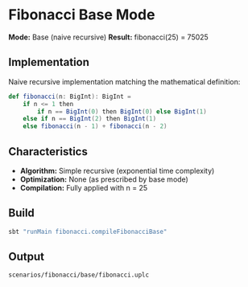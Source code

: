 # Fibonacci Base Mode

**Mode:** Base (naive recursive)
**Result:** fibonacci(25) = 75025

## Implementation

Naive recursive implementation matching the mathematical definition:

```scala
def fibonacci(n: BigInt): BigInt =
    if n <= 1 then
        if n == BigInt(0) then BigInt(0) else BigInt(1)
    else if n == BigInt(2) then BigInt(1)
    else fibonacci(n - 1) + fibonacci(n - 2)
```

## Characteristics

- **Algorithm:** Simple recursive (exponential time complexity)
- **Optimization:** None (as prescribed by base mode)
- **Compilation:** Fully applied with n = 25

## Build

```bash
sbt "runMain fibonacci.compileFibonacciBase"
```

## Output

`scenarios/fibonacci/base/fibonacci.uplc`
